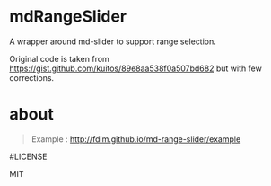 # mdRangeSlider

A wrapper around md-slider to support range selection.

Original code is taken from https://gist.github.com/kuitos/89e8aa538f0a507bd682 but with few corrections.

# about

> Example : http://fdim.github.io/md-range-slider/example

#LICENSE

MIT
